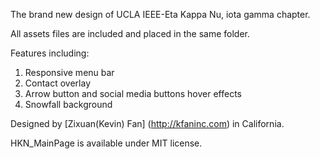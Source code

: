 The brand new design of UCLA IEEE-Eta Kappa Nu, iota gamma chapter.  

All assets files are included and placed in the same folder.  

Features including: 
1. Responsive menu bar  
2. Contact overlay  
3. Arrow button and social media buttons hover effects  
4. Snowfall background  

Designed by [Zixuan(Kevin) Fan] (http://kfaninc.com) in California.

HKN_MainPage is available under MIT license.
